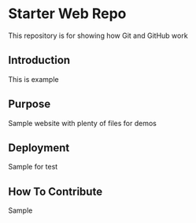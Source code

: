 # Starter Web Repo

This repository is for showing how Git and GitHub work
## Introduction

This is example

## Purpose

Sample website with plenty of files for demos

## Deployment

Sample for test

## How To Contribute

Sample